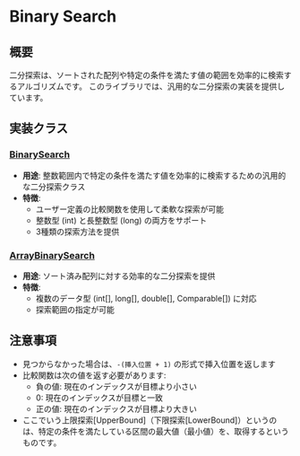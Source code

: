 # Binary Search

## 概要

二分探索は、ソートされた配列や特定の条件を満たす値の範囲を効率的に検索するアルゴリズムです。
このライブラリでは、汎用的な二分探索の実装を提供しています。

## 実装クラス

### [BinarySearch](src/BinarySearch.java)

- **用途**: 整数範囲内で特定の条件を満たす値を効率的に検索するための汎用的な二分探索クラス
- **特徴**:
	- ユーザー定義の比較関数を使用して柔軟な探索が可能
	- 整数型 (int) と長整数型 (long) の両方をサポート
	- 3種類の探索方法を提供

### [ArrayBinarySearch](src/ArrayBinarySearch.java)

- **用途**: ソート済み配列に対する効率的な二分探索を提供
- **特徴**:
	- 複数のデータ型 (int[], long[], double[], Comparable<T>[]) に対応
	- 探索範囲の指定が可能

## 注意事項

- 見つからなかった場合は、`-(挿入位置 + 1)` の形式で挿入位置を返します
- 比較関数は次の値を返す必要があります:
	- 負の値: 現在のインデックスが目標より小さい
	- 0: 現在のインデックスが目標と一致
	- 正の値: 現在のインデックスが目標より大きい
- ここでいう上限探索[UpperBound]（下限探索[LowerBound]）というのは、特定の条件を満たしている区間の最大値（最小値）を、取得するというものです。